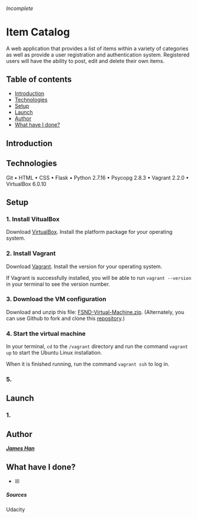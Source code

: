 ###### Incomplete
# Item Catalog
A web application that provides a list of items within a variety of categories as well as provide a user registration and authentication system. Registered users will have the ability to post, edit and delete their own items.

## Table of contents
- [Introduction](#introduction)
- [Technologies](#technologies)
- [Setup](#setup)
- [Launch](#launch)
- [Author](#author)
- [What have I done?](#what-have-i-done)


## Introduction



## Technologies
Git • HTML • CSS • Flask • Python 2.7.16 • Psycopg 2.8.3 • Vagrant 2.2.0 • VirtualBox 6.0.10


## Setup
### 1. Install VitualBox 
Download [VirtualBox](https://www.virtualbox.org/wiki/Downloads). Install the platform package for your operating system.

### 2. Install Vagrant
Download [Vagrant](https://www.vagrantup.com/downloads.html). Install the version for your operating system.

If Vagrant is successfully installed, you will be able to run `vagrant --version`   in your terminal to see the version number.

### 3. Download the VM configuration
Download and unzip this file: [FSND-Virtual-Machine.zip](https://s3.amazonaws.com/video.udacity-data.com/topher/2018/April/5acfbfa3_fsnd-virtual-machine/fsnd-virtual-machine.zip).
(Alternately, you can use Github to fork and clone this [repository](https://github.com/udacity/fullstack-nanodegree-vm).)

### 4. Start the virtual machine
In your terminal, `cd` to the `/vagrant` directory and run the command `vagrant up` to start the Ubuntu Linux installation.

When it is finished running, run the command `vagrant ssh` to log in.

### 5. 


## Launch
### 1. 


## Author
***[James Han](https://www.linkedin.com/in/question-not-doubt/)***


## What have I done?
- [x] 


##### Sources
Udacity